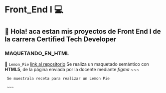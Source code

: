 # Front_End I 💻

## 👋 Hola! aca estan mis proyectos de Front End I de la carrera Certified Tech Developer

###  MAQUETANDO_EN_HTML 

🍋 `Lemon_Pie` [link al repositorio](https://github.com/fllorgarcia/Front_End)
  Se realiza un maquetado  semántico con **HTML5**, de la página enviada por la docente mediante *figma*
    ~~~
    
     Se muestrala receta para realizar un Lemon Pie
     
     ~~~
 
